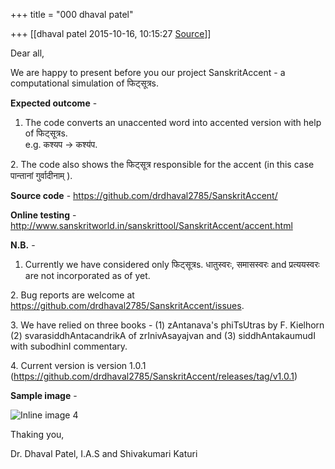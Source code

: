 +++
title = "000 dhaval patel"

+++
[[dhaval patel	2015-10-16, 10:15:27 [Source](https://groups.google.com/g/samskrita/c/olynaUSKFo8)]]



Dear all,  

  
We are happy to present before you our project SanskritAccent - a computational simulation of फिट्सूत्रs.  

  
**Expected outcome** -  
1. The code converts an unaccented word into accented version with help of फिट्सूत्रs.  
e.g. कश्यप -> कश्य॑प.  

2\. The code also shows the फिट्सूत्र responsible for the accent (in this case पान्तानां गुर्वादीनाम् ).  

  
  
**Source code** - <https://github.com/drdhaval2785/SanskritAccent/>  

**Online testing** - <http://www.sanskritworld.in/sanskrittool/SanskritAccent/accent.html>  
  

  

  

**N.B.** -  
1. Currently we have considered only फिट्सूत्रs. धातुस्वरः, समासस्वरः and प्रत्ययस्वरः are not incorporated as of yet.  

2\. Bug reports are welcome at
<https://github.com/drdhaval2785/SanskritAccent/issues>.  

3\. We have relied on three books - (1) zAntanava's phiTsUtras by F. Kielhorn (2) svarasiddhAntacandrikA of zrInivAsayajvan and (3) siddhAntakaumudI with subodhinI commentary.  

4\. Current version is version 1.0.1 (<https://github.com/drdhaval2785/SanskritAccent/releases/tag/v1.0.1>)  

  
**Sample image** -  
  
![Inline image 4](https://groups.google.com/group/samskrita/attach/1571eeeb476cb7/10-16-2015%2010-13-16%20AM.png?part=0.1&view=1)  
  
Thaking you,  
  
Dr. Dhaval Patel, I.A.S and Shivakumari Katuri  

  

